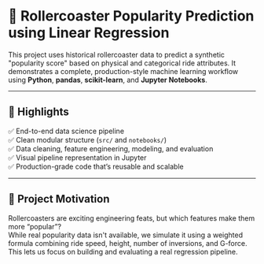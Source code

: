 # 🎢 Rollercoaster Popularity Prediction using Linear Regression

This project uses historical rollercoaster data to predict a synthetic "popularity score" based on physical and categorical ride attributes. It demonstrates a complete, production-style machine learning workflow using **Python**, **pandas**, **scikit-learn**, and **Jupyter Notebooks**.

---

## 📌 Highlights

✅ End-to-end data science pipeline  
✅ Clean modular structure (`src/` and `notebooks/`)  
✅ Data cleaning, feature engineering, modeling, and evaluation  
✅ Visual pipeline representation in Jupyter  
✅ Production-grade code that’s reusable and scalable

---

## 🧠 Project Motivation

Rollercoasters are exciting engineering feats, but which features make them more “popular”?  
While real popularity data isn't available, we simulate it using a weighted formula combining ride speed, height, number of inversions, and G-force. This lets us focus on building and evaluating a real regression pipeline.







